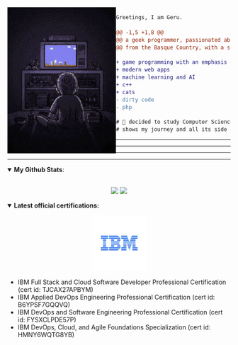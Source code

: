 <div><img align="left" height="330" src="image/playing-video-games.gif"/></div>


```diff
Greetings, I am Geru.

@@ -1,5 +1,8 @@
@@ a geek programmer, passionated about video games and science @@
@@ from the Basque Country, with a scottish background @@

+ game programming with an emphasis on server side development
+ modern web apps
+ machine learning and AI
+ c++
+ cats
- dirty code
- php

# 📖 decided to study Computer Science after many years, so this Github
# shows my journey and all its side quests.
```

---------------
---------------
---------------

---------------

<details open>
 <summary><b>My Github Stats</b>: </summary>

<br>

<p align = "center">
  <img src = "https://streak-stats.demolab.com/?user=geru-scotland&theme=one-dark-pro">
  <img src = "https://github-readme-stats.vercel.app/api/top-langs/?username=geru-scotland&hide=css,html&theme=tokyonight">
</p>

</details>

<details open>
<summary><b>Latest official certifications:</b></summary>
<p align="center">
  <img src="image/ibm-logo.jpeg" alt="IBM Certificate Badge" width="125">

</p>
<ul>
    <li>IBM Full Stack and Cloud Software Developer Professional Certification (cert id: TJCAX27APBYM)</li>
    <li>IBM Applied DevOps Engineering Professional Certification (cert id: B6YPSF7GQQVQ)</li>
    <li>IBM DevOps and Software Engineering Professional Certification (cert id: FYSXCLPDE57P)</li>
    <li>IBM DevOps, Cloud, and Agile Foundations Specialization (cert id: HMNY6WQTG8YB)</li>
</ul>
</details>
